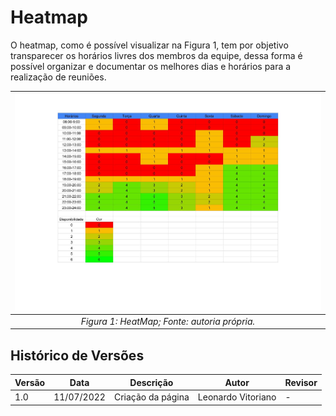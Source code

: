 # Heatmap 

O heatmap, como é possível visualizar na Figura 1, tem por objetivo transparecer os horários livres dos membros da equipe, dessa forma é possível organizar e documentar os melhores dias e horários para a realização de reuniões.

| ![Heatmap](../_media/heatmap.png "versionamento") |
|:-------------------------------------------------:|
|   _Figura 1: HeatMap; Fonte: autoria própria._    |


## Histórico de Versões
| Versão | Data       | Descrição         | Autor               | Revisor |
|--------|------------|-------------------|---------------------|---------|
| 1.0    | 11/07/2022 | Criação da página | Leonardo Vitoriano  | -       |